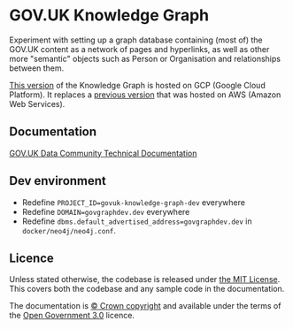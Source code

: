 # GOV.UK Knowledge Graph

Experiment with setting up a graph database containing (most of) the GOV.UK
content as a network of pages and hyperlinks, as well as other more "semantic"
objects such as Person or Organisation and relationships between them.

[This
version](https://console.cloud.google.com/welcome?project=govuk-knowledge-graph)
of the Knowledge Graph is hosted on GCP (Google Cloud Platform). It replaces a
[previous version](https://github.com/alphagov/govuk-knowledge-graph) that was
hosted on AWS (Amazon Web Services).

## Documentation

[GOV.UK Data Community Technical Documentation](https://docs.data-community.publishing.service.gov.uk/analysis/govgraph/pipeline-v2/)

## Dev environment

* Redefine `PROJECT_ID=govuk-knowledge-graph-dev` everywhere
* Redefine `DOMAIN=govgraphdev.dev` everywhere
* Redefine `dbms.default_advertised_address=govgraphdev.dev` in
  `docker/neo4j/neo4j.conf`.

## Licence

Unless stated otherwise, the codebase is released under [the MIT License][mit].
This covers both the codebase and any sample code in the documentation.

The documentation is [© Crown copyright][copyright] and available under the terms
of the [Open Government 3.0][ogl] licence.

[rvm]: https://www.ruby-lang.org/en/documentation/installation/#managers
[bundler]: http://bundler.io/
[mit]: LICENCE
[copyright]: http://www.nationalarchives.gov.uk/information-management/re-using-public-sector-information/uk-government-licensing-framework/crown-copyright/
[ogl]: http://www.nationalarchives.gov.uk/doc/open-government-licence/version/3/
